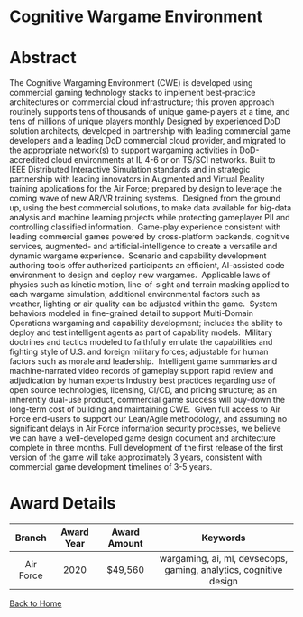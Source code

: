 
Cognitive Wargame Environment
=============================

# Abstract


The Cognitive Wargaming Environment (CWE) is developed using commercial gaming technology stacks to implement best-practice architectures on commercial cloud infrastructure; this proven approach routinely supports tens of thousands of unique game-players at a time, and tens of millions of unique players monthly Designed by experienced DoD solution architects, developed in partnership with leading commercial game developers and a leading DoD commercial cloud provider, and migrated to the appropriate network(s) to support wargaming activities in DoD-accredited cloud environments at IL 4-6 or on TS/SCI networks. Built to IEEE Distributed Interactive Simulation standards and in strategic partnership with leading innovators in Augmented and Virtual Reality training applications for the Air Force; prepared by design to leverage the coming wave of new AR/VR training systems.  Designed from the ground up, using the best commercial solutions, to make data available for big-data analysis and machine learning projects while protecting gameplayer PII and controlling classified information.  Game-play experience consistent with leading commercial games powered by cross-platform backends, cognitive services, augmented- and artificial-intelligence to create a versatile and dynamic wargame experience.  Scenario and capability development authoring tools offer authorized participants an efficient, AI-assisted code environment to design and deploy new wargames.  Applicable laws of physics such as kinetic motion, line-of-sight and terrain masking applied to each wargame simulation; additional environmental factors such as weather, lighting or air quality can be adjusted within the game.  System behaviors modeled in fine-grained detail to support Multi-Domain Operations wargaming and capability development; includes the ability to deploy and test intelligent agents as part of capability models.  Military doctrines and tactics modeled to faithfully emulate the capabilities and fighting style of U.S. and foreign military forces; adjustable for human factors such as morale and leadership.  Intelligent game summaries and machine-narrated video records of gameplay support rapid review and adjudication by human experts Industry best practices regarding use of open source technologies, licensing, CI/CD, and pricing structure; as an inherently dual-use product, commercial game success will buy-down the long-term cost of building and maintaining CWE.  Given full access to Air Force end-users to support our Lean/Agile methodology, and assuming no significant delays in Air Force information security processes, we believe we can have a well-developed game design document and architecture complete in three months. Full development of the first release of the first version of the game will take approximately 3 years, consistent with commercial game development timelines of 3-5 years.  

# Award Details

|Branch|Award Year|Award Amount|Keywords|
| :---: | :---: | :---: | :---: |
|Air Force|2020|$49,560|wargaming, ai, ml, devsecops, gaming, analytics, cognitive design|
  
  


[Back to Home](https://github.com/chrischow/dod_sbir_awards#1752)